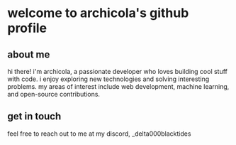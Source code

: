 # welcome to archicola's github profile

## about me

hi there! i'm archicola, a passionate developer who loves building cool stuff with code. i enjoy exploring new technologies and solving interesting problems. my areas of interest include web development, machine learning, and open-source contributions.

## get in touch

feel free to reach out to me at my discord, _delta000blacktides

